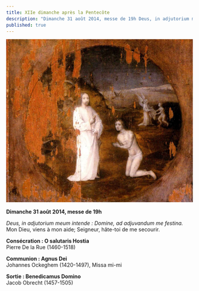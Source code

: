 ```yaml
---
title: XIIe dimanche après la Pentecôte
description: "Dimanche 31 août 2014, messe de 19h Deus, in adjutorium meum intende : Domine, ad adjuvandum me festina. Mon Dieu, viens à mon aide; Seigneur, hâte-toi de me secourir. Consécration : O salutaris Hostia Pierre De la Rue (1460-1518) Communion : Agnus Dei..."
published: true
---
```


![](/images/2014-08-30-jerome-bosch.jpg)

**Dimanche 31 août 2014, messe de 19h**

*Deus, in adjutorium meum intende : Domine, ad adjuvandum me festina.*  
Mon Dieu, viens à mon aide; Seigneur, hâte-toi de me secourir.

**Consécration : O salutaris Hostia**  
Pierre De la Rue (1460-1518)

**Communion : Agnus Dei**  
Johannes Ockeghem (1420-1497), Missa mi-mi

**Sortie : Benedicamus Domino**  
Jacob Obrecht (1457-1505)